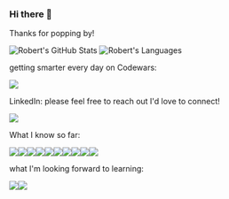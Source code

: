 ### Hi there 👋
Thanks  for popping by!

<img alt="Robert's GitHub Stats" src="https://github-readme-stats.vercel.app/api?username=RobertWRadford&bg_color=45,d7be69,a47e4f,5c6b28,424a26,2a3019&text_color=02d2d7&title_color=99edef" />
<img alt="Robert's Languages" src="https://github-readme-stats.vercel.app/api/top-langs/?username=RobertWradford&bg_color=45,d7be69,a47e4f,5c6b28,424a26,2a3019&text_color=02d2d7&title_color=99edef" />

getting smarter every day on Codewars:

<img src = "https://www.codewars.com/users/RobertR928/badges/large" />

LinkedIn: please feel free to reach out I'd love to connect!

[<img src="https://img.shields.io/badge/LinkedIn-0077B5?style=for-the-badge&logo=linkedin&logoColor=white" />](https://www.linkedin.com/in/robert-w-radford/)

What I know so far:

<img src="https://img.shields.io/badge/HTML5-E34F26?style=for-the-badge&logo=html5&logoColor=white" /><img src="https://img.shields.io/badge/CSS3-1572B6?style=for-the-badge&logo=css3&logoColor=white" /><img src="https://img.shields.io/badge/JavaScript-323330?style=for-the-badge&logo=javascript&logoColor=F7DF1E" /><img src="https://img.shields.io/badge/Node.js-43853D?style=for-the-badge&logo=node.js&logoColor=white" /><img src ="https://img.shields.io/badge/Express.js-404D59?style=for-the-badge" /><img src ="https://img.shields.io/badge/jQuery-0769AD?style=for-the-badge&logo=jquery&logoColor=white" /><img src="https://img.shields.io/badge/Python-3776AB?style=for-the-badge&logo=python&logoColor=white" /><img src="https://img.shields.io/badge/Django-092E20?style=for-the-badge&logo=django&logoColor=white" /><img src="https://img.shields.io/badge/PostgreSQL-316192?style=for-the-badge&logo=postgresql&logoColor=white" /><img src="https://img.shields.io/badge/Heroku-430098?style=for-the-badge&logo=heroku&logoColor=white" />

what I'm looking forward to learning:

<img src ="https://img.shields.io/badge/C%23-239120?style=for-the-badge&logo=c-sharp&logoColor=white" /><img src ="https://img.shields.io/badge/C++-blue.svg?style=for-the-badge&logo=c++" />
